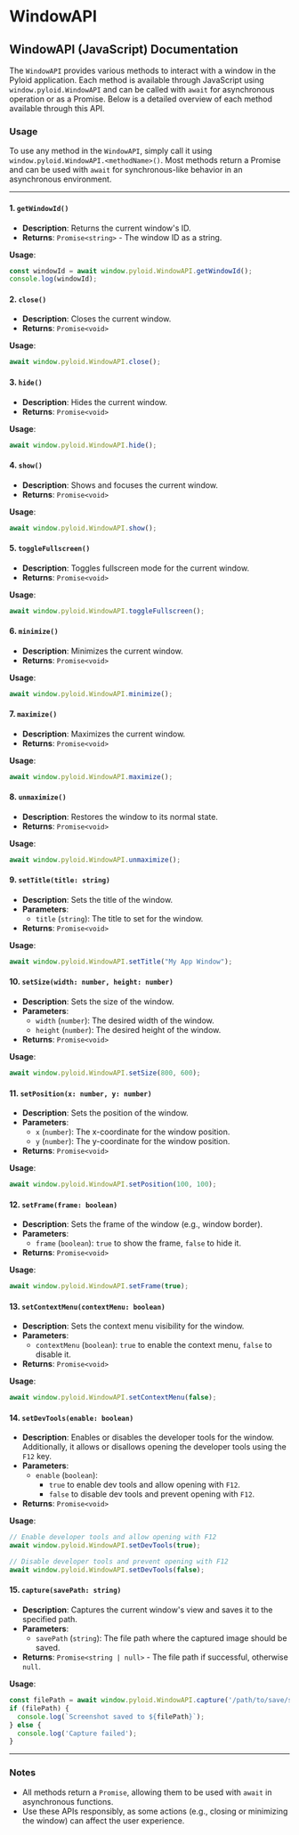 # WindowAPI

## WindowAPI (JavaScript) Documentation

The `WindowAPI` provides various methods to interact with a window in the Pyloid application. Each method is available through JavaScript using `window.pyloid.WindowAPI` and can be called with `await` for asynchronous operation or as a Promise. Below is a detailed overview of each method available through this API.

### Usage

To use any method in the `WindowAPI`, simply call it using `window.pyloid.WindowAPI.<methodName>()`. Most methods return a Promise and can be used with `await` for synchronous-like behavior in an asynchronous environment.

***

#### 1. `getWindowId()`

* **Description**: Returns the current window's ID.
* **Returns**: `Promise<string>` - The window ID as a string.

**Usage**:

```javascript
const windowId = await window.pyloid.WindowAPI.getWindowId();
console.log(windowId);
```

#### 2. `close()`

* **Description**: Closes the current window.
* **Returns**: `Promise<void>`

**Usage**:

```javascript
await window.pyloid.WindowAPI.close();
```

#### 3. `hide()`

* **Description**: Hides the current window.
* **Returns**: `Promise<void>`

**Usage**:

```javascript
await window.pyloid.WindowAPI.hide();
```

#### 4. `show()`

* **Description**: Shows and focuses the current window.
* **Returns**: `Promise<void>`

**Usage**:

```javascript
await window.pyloid.WindowAPI.show();
```

#### 5. `toggleFullscreen()`

* **Description**: Toggles fullscreen mode for the current window.
* **Returns**: `Promise<void>`

**Usage**:

```javascript
await window.pyloid.WindowAPI.toggleFullscreen();
```

#### 6. `minimize()`

* **Description**: Minimizes the current window.
* **Returns**: `Promise<void>`

**Usage**:

```javascript
await window.pyloid.WindowAPI.minimize();
```

#### 7. `maximize()`

* **Description**: Maximizes the current window.
* **Returns**: `Promise<void>`

**Usage**:

```javascript
await window.pyloid.WindowAPI.maximize();
```

#### 8. `unmaximize()`

* **Description**: Restores the window to its normal state.
* **Returns**: `Promise<void>`

**Usage**:

```javascript
await window.pyloid.WindowAPI.unmaximize();
```

#### 9. `setTitle(title: string)`

* **Description**: Sets the title of the window.
* **Parameters**:
  * `title` (`string`): The title to set for the window.
* **Returns**: `Promise<void>`

**Usage**:

```javascript
await window.pyloid.WindowAPI.setTitle("My App Window");
```

#### 10. `setSize(width: number, height: number)`

* **Description**: Sets the size of the window.
* **Parameters**:
  * `width` (`number`): The desired width of the window.
  * `height` (`number`): The desired height of the window.
* **Returns**: `Promise<void>`

**Usage**:

```javascript
await window.pyloid.WindowAPI.setSize(800, 600);
```

#### 11. `setPosition(x: number, y: number)`

* **Description**: Sets the position of the window.
* **Parameters**:
  * `x` (`number`): The x-coordinate for the window position.
  * `y` (`number`): The y-coordinate for the window position.
* **Returns**: `Promise<void>`

**Usage**:

```javascript
await window.pyloid.WindowAPI.setPosition(100, 100);
```

#### 12. `setFrame(frame: boolean)`

* **Description**: Sets the frame of the window (e.g., window border).
* **Parameters**:
  * `frame` (`boolean`): `true` to show the frame, `false` to hide it.
* **Returns**: `Promise<void>`

**Usage**:

```javascript
await window.pyloid.WindowAPI.setFrame(true);
```

#### 13. `setContextMenu(contextMenu: boolean)`

* **Description**: Sets the context menu visibility for the window.
* **Parameters**:
  * `contextMenu` (`boolean`): `true` to enable the context menu, `false` to disable it.
* **Returns**: `Promise<void>`

**Usage**:

```javascript
await window.pyloid.WindowAPI.setContextMenu(false);
```

#### 14. `setDevTools(enable: boolean)`

* **Description**: Enables or disables the developer tools for the window. Additionally, it allows or disallows opening the developer tools using the `F12` key.
* **Parameters**:
  * `enable` (`boolean`):
    * `true` to enable dev tools and allow opening with `F12`.
    * `false` to disable dev tools and prevent opening with `F12`.
* **Returns**: `Promise<void>`

**Usage**:

```javascript
// Enable developer tools and allow opening with F12
await window.pyloid.WindowAPI.setDevTools(true);

// Disable developer tools and prevent opening with F12
await window.pyloid.WindowAPI.setDevTools(false);
```

#### 15. `capture(savePath: string)`

* **Description**: Captures the current window's view and saves it to the specified path.
* **Parameters**:
  * `savePath` (`string`): The file path where the captured image should be saved.
* **Returns**: `Promise<string | null>` - The file path if successful, otherwise `null`.

**Usage**:

```javascript
const filePath = await window.pyloid.WindowAPI.capture('/path/to/save/screenshot.png');
if (filePath) {
  console.log(`Screenshot saved to ${filePath}`);
} else {
  console.log('Capture failed');
}
```

***

### Notes

* All methods return a `Promise`, allowing them to be used with `await` in asynchronous functions.
* Use these APIs responsibly, as some actions (e.g., closing or minimizing the window) can affect the user experience.
